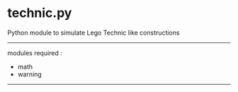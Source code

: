 # technic.py
Python module to simulate Lego Technic like constructions

***
modules required :
- math
- warning
 ***
